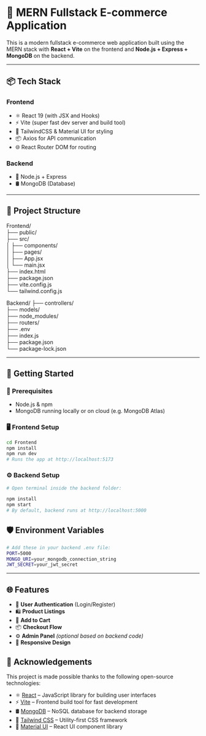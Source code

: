 # 🛒 MERN Fullstack E-commerce Application

This is a modern fullstack e-commerce web application built using the MERN stack with **React + Vite** on the frontend and **Node.js + Express + MongoDB** on the backend.

---

## 📦 Tech Stack

### Frontend
- ⚛️ React 19 (with JSX and Hooks)
- ⚡ Vite (super fast dev server and build tool)
- 🎨 TailwindCSS & Material UI for styling
- 📦 Axios for API communication
- 🌐 React Router DOM for routing

### Backend
- 🚀 Node.js + Express 
- 🛢️ MongoDB (Database)

---

## 📁 Project Structure

Frontend/ <br/>
├── public/ <br/>
├── src/ <br/>
│ ├── components/ <br/>
│ ├── pages/ <br/>
│ ├── App.jsx <br/>
│ └── main.jsx <br/>
├── index.html <br/>
├── package.json <br/>
├── vite.config.js <br/>
└── tailwind.config.js <br/>

Backend/
├── controllers/ <br/>
├── models/ <br/>
├── node_modules/ <br/>
├── routers/ <br/>
├── .env <br/>
├── index.js <br/>
├── package.json <br/>
└── package-lock.json <br/>


---

## 🚀 Getting Started

### 📌 Prerequisites
- Node.js & npm
- MongoDB running locally or on cloud (e.g. MongoDB Atlas)

### 🖥️ Frontend Setup

```bash
cd Frontend
npm install
npm run dev
# Runs the app at http://localhost:5173
```
### ⚙️ Backend Setup
```bash
# Open terminal inside the backend folder:

npm install
npm start
# By default, backend runs at http://localhost:5000
```
## 🛡️ Environment Variables
```bash
# Add these in your backend .env file:
PORT=5000
MONGO_URI=your_mongodb_connection_string
JWT_SECRET=your_jwt_secret
```
---
## 🌐 Features

- 🔐 **User Authentication** (Login/Register)
- 🛍️ **Product Listings**
- 🛒 **Add to Cart**
- 📦 **Checkout Flow**
- ⚙️ **Admin Panel** *(optional based on backend code)*
- 📱 **Responsive Design**

## 🙌 Acknowledgements

This project is made possible thanks to the following open-source technologies:

- ⚛️ [React](https://reactjs.org/) – JavaScript library for building user interfaces
- ⚡ [Vite](https://vitejs.dev/) – Frontend build tool for fast development
- 🛢️ [MongoDB](https://www.mongodb.com/) – NoSQL database for backend storage
- 🎨 [Tailwind CSS](https://tailwindcss.com/) – Utility-first CSS framework
- 🧩 [Material UI](https://mui.com/) – React UI component library






